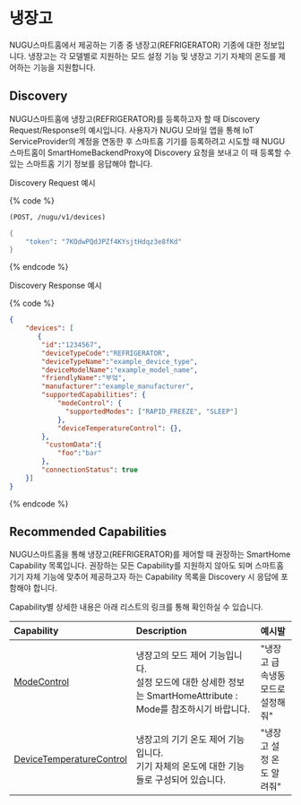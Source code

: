 # 냉장고

NUGU스마트홈에서 제공하는 기종 중 냉장고(REFRIGERATOR) 기종에 대한 정보입니다. 냉장고는 각 모델별로 지원하는 모드 설정 기능 및 냉장고 기기 자체의 온도를 제어하는 기능을 지원합니다.

## Discovery

NUGU스마트홈에 냉장고(REFRIGERATOR)를 등록하고자 할 때 Discovery Request/Response의 예시입니다. 사용자가 NUGU 모바일 앱을 통해 IoT ServiceProvider의 계정을 연동한 후 스마트홈 기기를 등록하려고 시도할 때 NUGU스마트홈이 SmartHomeBackendProxy에 Discovery 요청을 보내고 이 때 등록할 수 있는 스마트홈 기기 정보를 응답해야 합니다.

Discovery Request 예시

{% code %}
```scheme
(POST, /nugu/v1/devices)

{
    "token": "7KOdwPQdJPZf4KYsjtHdqz3e8fKd"
}
```
{% endcode %}

Discovery Response 예시

{% code %}
```json
{
    "devices": [
       {
        "id":"1234567",
        "deviceTypeCode":"REFRIGERATOR",
        "deviceTypeName":"example_device_type",
        "deviceModelName":"example_model_name",
        "friendlyName":"부엌",
        "manufacturer":"example_manufacturer",
        "supportedCapabilities": {
            "modeControl": {
              "supportedModes": ["RAPID_FREEZE", "SLEEP"]
            },
            "deviceTemperatureControl": {},
        },
         "customData":{
            "foo":"bar"
        },
        "connectionStatus": true
    }]
}
```
{% endcode %}

## Recommended Capabilities

NUGU스마트홈을 통해 냉장고(REFRIGERATOR)를 제어할 때 권장하는 SmartHome Capability 목록입니다. 권장하는 모든 Capability를 지원하지 않아도 되며 스마트홈 기기 자체 기능에 맞추어 제공하고자 하는 Capability 목록을 Discovery 시 응답에 포함해야 합니다.

Capability별 상세한 내용은 아래 리스트의 링크를 통해 확인하실 수 있습니다.

| Capability                                                                            | Description                                                                    | 예시발                |
|:--------------------------------------------------------------------------------------|:-------------------------------------------------------------------------------|:-------------------|
| [ModeControl](../smarthomecapability/modecontrol-interface)                           | 냉장고의 모드 제어 기능입니다.<br/>설정 모드에 대한 상세한 정보는 SmartHomeAttribute : Mode를 참조하시기 바랍니다. | "냉장고 급속냉동모드로 설정해줘" |
| [DeviceTemperatureControl](../smarthomecapability/devicetemperaturecontrol-interface) | 냉장고의 기기 온도 제어 기능입니다.<br/>기기 자체의 온도에 대한 기능들로 구성되어 있습니다.                         | "냉장고 설정 온도 알려줘"    |

